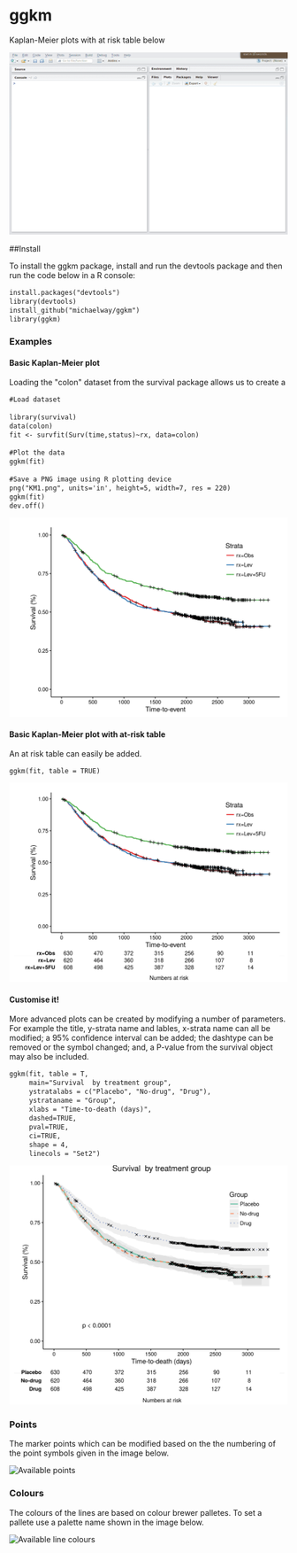 # ggkm
Kaplan-Meier plots with at risk table below

![](Images/ggkm.gif)

##Install

To install the ggkm package, install and run the devtools package and then run the code below in a R console:

```
install.packages("devtools")
library(devtools)
install_github("michaelway/ggkm")
library(ggkm)
```


### Examples

#### Basic Kaplan-Meier plot

Loading the "colon" dataset from the survival package allows us to create a 

```
#Load dataset

library(survival)
data(colon)
fit <- survfit(Surv(time,status)~rx, data=colon)

#Plot the data
ggkm(fit)

#Save a PNG image using R plotting device
png("KM1.png", units='in', height=5, width=7, res = 220)
ggkm(fit)
dev.off()
```

![](Images/km.png)



#### Basic Kaplan-Meier plot with at-risk table

An at risk table can easily be added.

```
ggkm(fit, table = TRUE)
```

![](Images/kmTable.png)


#### Customise it!

More advanced plots can be created by modifying a number of parameters.  For example the title, y-strata name and lables, x-strata name can all be modified; a 95% confidence interval can be added; the dashtype can be removed or the symbol changed; and, a P-value from the survival object may also be included.

```
ggkm(fit, table = T, 
     main="Survival  by treatment group", 
     ystratalabs = c("Placebo", "No-drug", "Drug"),
     ystrataname = "Group",
     xlabs = "Time-to-death (days)",
     dashed=TRUE,
     pval=TRUE,
     ci=TRUE,
     shape = 4,
     linecols = "Set2")

```

![](Images/kmElaborate.png)

### Points

The marker points which can be modified based on the the numbering of the point symbols given in the image below.

![Available points](http://www.statmethods.net/advgraphs/images/points.png)

### Colours

The colours of the lines are based on colour brewer palletes.  To set a pallete use a palette name shown in the image below.

![Available line colours](http://www.datavis.ca/sasmac/brewer.all.jpg)

